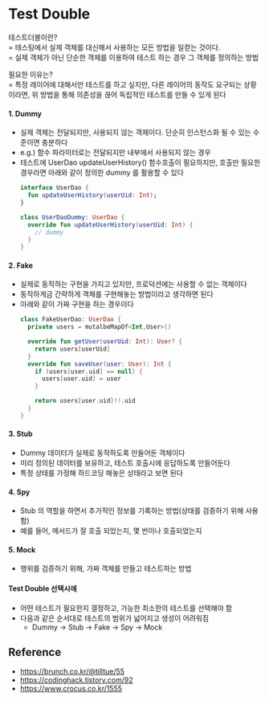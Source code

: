 # Test Double

테스트더블이란?  
= 테스팅에서 실제 객체를 대신해서 사용하는 모든 방법을 일컫는 것이다.  
= 실제 객체가 아닌 단순한 객체를 이용하여 테스트 하는 경우 그 객체를 정의하는 방법  

필요한 이유는?  
= 특정 레이어에 대해서만 테스트를 하고 싶지만, 다른 레이어의 동작도 요구되는 상황이라면, 위 방법을 통해 의존성을 끊어 독립적인 테스트를 만들 수 있게 된다


#### 1. Dummy
- 실제 객체는 전달되지만, 사용되지 않는 객체이다. 단순히 인스턴스화 될 수 있는 수준이면 충분하다
- e.g.) 함수 파라미터로는 전달되지만 내부에서 사용되지 않는 경우
- 테스트에 UserDao updateUserHistory() 함수호출이 필요하지만, 호출만 필요한 경우라면 아래와 같이 정의한 dummy 를 활용할 수 있다
  ```kotlin
  interface UserDao {
    fun updateUserHistory(userUid: Int);
  }

  class UserDaoDummy: UserDao {
    override fun updateUserHistory(userUid: Int) {
      // dummy
    }
  }
  ```

#### 2. Fake
- 실제로 동작하는 구현을 가지고 있지만, 프로덕션에는 사용할 수 없는 객체이다
- 동작하게금 간략하게 객체를 구현해놓는 방법이라고 생각하면 된다
- 아래와 같이 가짜 구현을 하는 경우이다 
  ```kotlin
  class FakeUserDao: UserDao {
    private users = mutalbeMapOf<Int,User>()

    override fun getUser(userUid: Int): User? {
      return users[userUid]
    }
    override fun saveUser(user: User): Int {
      if (users[user.uid] == null) {
        users[user.uid] = user
      } 

      return users[user.uid]!!.uid
    }
  }
  ```


#### 3. Stub
- Dummy 데이터가 실제로 동작하도록 만들어둔 객체이다
- 미리 정의된 데이터를 보유하고, 테스트 호출시에 응답하도록 만들어둔다
- 특정 상태를 가정해 하드코딩 해놓은 상태라고 보면 된다

#### 4. Spy
- Stub 의 역할을 하면서 추가적인 정보를 기록하는 방법(상태를 검증하기 위해 사용함)
- 예를 들어, 메서드가 잘 호출 되었는지, 몇 번이나 호출되었는지

#### 5. Mock
- 행위를 검증하기 위해, 가짜 객체를 만들고 테스트하는 방법


#### Test Double 선택시에

- 어떤 테스트가 필요한지 결정하고, 가능한 최소한의 테스트를 선택해야 함
- 다음과 같은 순서대로 테스트의 범위가 넓어지고 생성이 어려워짐
  - Dummy -> Stub -> Fake -> Spy -> Mock




## Reference

- https://brunch.co.kr/@tilltue/55
- https://codinghack.tistory.com/92
- https://www.crocus.co.kr/1555